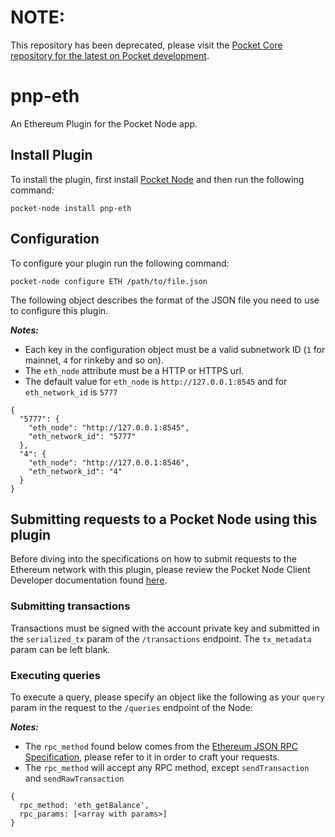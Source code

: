# NOTE:
This repository has been deprecated, please visit the [Pocket Core repository for the latest on Pocket development](https://github.com/pokt-network/pocket-core).

# pnp-eth
An Ethereum Plugin for the Pocket Node app.

## Install Plugin
To install the plugin, first install [Pocket Node](https://github.com/pokt-network/pocket-node) and then run the following command:

`pocket-node install pnp-eth`

## Configuration
To configure your plugin run the following command:

`pocket-node configure ETH /path/to/file.json`

The following object describes the format of the JSON file you need to use to configure this plugin.

***Notes:***
* Each key in the configuration object must be a valid subnetwork ID (`1` for mainnet, `4` for rinkeby and so on).
* The `eth_node` attribute must be a HTTP or HTTPS url.
* The default value for `eth_node` is `http://127.0.0.1:8545` and for `eth_network_id` is `5777`

```
{
  "5777": {
    "eth_node": "http://127.0.0.1:8545",
    "eth_network_id": "5777"
  },
  "4": {
    "eth_node": "http://127.0.0.1:8546",
    "eth_network_id": "4"
  }
}
```

## Submitting requests to a Pocket Node using this plugin
Before diving into the specifications on how to submit requests to the Ethereum network with this plugin, please review the Pocket Node Client Developer documentation found [here](https://github.com/pokt-network/pocket-node/blob/master/CLIENT_DEVELOPERS.md).

### Submitting transactions
Transactions must be signed with the account private key and submitted in the `serialized_tx` param of the `/transactions` endpoint. The `tx_metadata` param can be left blank.

### Executing queries
To execute a query, please specify an object like the following as your `query` param in the request to the `/queries` endpoint of the Node:

***Notes:***
* The `rpc_method` found below comes from the [Ethereum JSON RPC Specification](https://github.com/ethereum/wiki/wiki/JSON-RPC), please refer to it in order to craft your requests.
* The `rpc_method` will accept any RPC method, except `sendTransaction` and `sendRawTransaction`

```
{
  rpc_method: 'eth_getBalance',
  rpc_params: [<array with params>]
}
```
